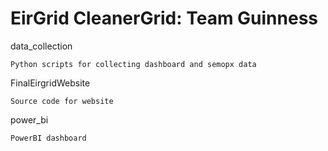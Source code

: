 # EirGrid CleanerGrid: Team Guinness

data_collection

    Python scripts for collecting dashboard and semopx data

FinalEirgridWebsite

    Source code for website

power_bi

    PowerBI dashboard
